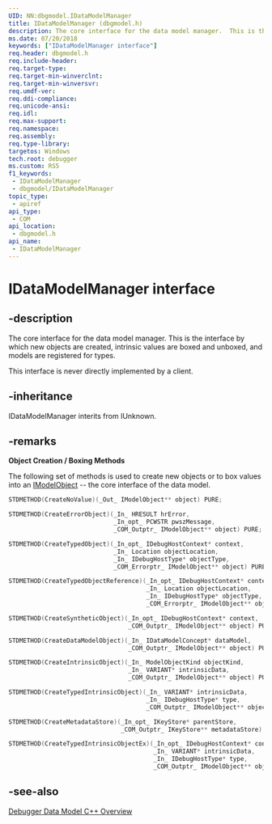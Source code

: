 ```yaml
---
UID: NN:dbgmodel.IDataModelManager
title: IDataModelManager (dbgmodel.h)
description: The core interface for the data model manager.  This is the interface by which new objects are created, intrinsic values are boxed and unboxed, and models are registered for types.
ms.date: 07/20/2018
keywords: ["IDataModelManager interface"]
req.header: dbgmodel.h
req.include-header: 
req.target-type: 
req.target-min-winverclnt: 
req.target-min-winversvr: 
req.umdf-ver: 
req.ddi-compliance: 
req.unicode-ansi: 
req.idl: 
req.max-support: 
req.namespace: 
req.assembly: 
req.type-library: 
targetos: Windows
tech.root: debugger
ms.custom: RS5
f1_keywords:
 - IDataModelManager
 - dbgmodel/IDataModelManager
topic_type:
 - apiref
api_type:
 - COM
api_location:
 - dbgmodel.h
api_name:
 - IDataModelManager
---
```


# IDataModelManager interface


## -description

The core interface for the data model manager.  This is the interface by which new objects are created, intrinsic values are boxed and unboxed, and models are registered for types.

This interface is never directly implemented by a client.

## -inheritance

IDataModelManager interits from IUnknown.

## -remarks

**Object Creation / Boxing Methods**

The following set of methods is used to create new objects or to box values into an [IModelObject](nn-dbgmodel-imodelobject.md) -- the core interface of the data model. 

```cpp
STDMETHOD(CreateNoValue)(_Out_ IModelObject** object) PURE;

STDMETHOD(CreateErrorObject)(_In_ HRESULT hrError, 
                             _In_opt_ PCWSTR pwszMessage, 
                             _COM_Outptr_ IModelObject** object) PURE;

STDMETHOD(CreateTypedObject)(_In_opt_ IDebugHostContext* context, 
                             _In_ Location objectLocation, 
                             _In_ IDebugHostType* objectType, 
                             _COM_Errorptr_ IModelObject** object) PURE;

STDMETHOD(CreateTypedObjectReference)(_In_opt_ IDebugHostContext* context, 
                                      _In_ Location objectLocation, 
                                      _In_ IDebugHostType* objectType, 
                                      _COM_Errorptr_ IModelObject** object) PURE;

STDMETHOD(CreateSyntheticObject)(_In_opt_ IDebugHostContext* context, 
                                 _COM_Outptr_ IModelObject** object) PURE;

STDMETHOD(CreateDataModelObject)(_In_ IDataModelConcept* dataModel, 
                                 _COM_Outptr_ IModelObject** object) PURE;

STDMETHOD(CreateIntrinsicObject)(_In_ ModelObjectKind objectKind, 
                                 _In_ VARIANT* intrinsicData, 
                                 _COM_Outptr_ IModelObject** object) PURE;

STDMETHOD(CreateTypedIntrinsicObject)(_In_ VARIANT* intrinsicData, 
                                      _In_ IDebugHostType* type, 
                                      _COM_Outptr_ IModelObject** object) PURE;

STDMETHOD(CreateMetadataStore)(_In_opt_ IKeyStore* parentStore, 
                               _COM_Outptr_ IKeyStore** metadataStore) PURE;

STDMETHOD(CreateTypedIntrinsicObjectEx)(_In_opt_ IDebugHostContext* context, 
                                        _In_ VARIANT* intrinsicData, 
                                        _In_ IDebugHostType* type, 
                                        _COM_Outptr_ IModelObject** object) PURE;
```

## -see-also

[Debugger Data Model C++ Overview](/windows-hardware/drivers/debugger/data-model-cpp-overview)
